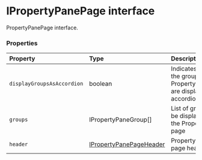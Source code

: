 # IPropertyPanePage interface





PropertyPanePage interface.




### Properties

| Property	   | Type	| Description|
|:-------------|:-------|:-----------|
|`displayGroupsAsAccordion`      | boolean | Indicates whether the groups on the PropertyPanePage are displayed as accordion or not |
|`groups`      | IPropertyPaneGroup[] | List of groups to be displayed on the PropertyPane page |
|`header`      | [IPropertyPanePageHeader](IPropertyPanePageHeader.md) | PropertyPane page header |




